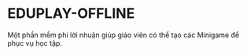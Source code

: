 # EDUPLAY-OFFLINE
Một phần mềm phi lời nhuận giúp giáo viên có thể tạo các Minigame để phục vụ học tập.

